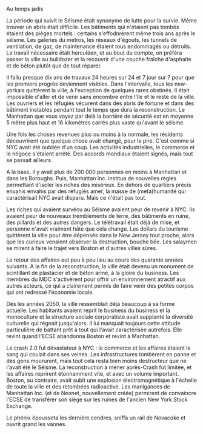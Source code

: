 Au temps jadis

La période qui suivit le Séisme était synonyme de lutte pour la survie. Même trouver un abris était difficile. Les bâtiments qui n'étaient pas tombés étaient des pièges mortels : certains s'effodnrèrent même trois ans après le séisme. Les galeries du métros, les réseaux d'égouts, les tunnels de ventilation, de gaz, de maintenance étaient tous endommagés ou détruits. Le travail nécessaire était herculéen, et au bout du compte, on préféra passer la ville au bulldozer et la recouvrir d'une couche fraîche d'asphalte et de béton plutôt que de tout réparer.

Il fallu presque dix ans de travaux 24 heures sur 24 et 7 jour sur 7 pour que les premiers progrès deviennent visibles. Dans l'intervalle, tous les new-yorkais quittèrent la ville, à l'exception de quelques rares obstinés. Il était impossible d'aller et de venir sans encombre entre l'île et le reste de la ville. Les ouvriers et les réfugiés vécurent dans des abris de fortune et dans des bâtiment instables pendant tout le temps que dura la reconstruction. Le Manhattan que vous voyez par delà la barrière de sécurité est en moyenne 5 mètre plus haut et 16 kilomètres carrés plus vaste qu'avant le séisme.

Une fois les choses revenues plus ou moins à la normale, les résidents découvrirent que quelque chose avait changé, pour le pire. C'est comme si NYC avait été oubliée d'un coup. Les activités industrielles, le commerce et le négoce s'étaient arrêté. Des accords mondiaux étaient signés, mais tout se passait ailleurs. 

A la base, il y avait plus de 200 000 personnes en moins à Manhattan et dans les Boroughs. Puis, Manhattan Inc. institua de nouvelles règles permettant d'isoler les riches des miséreux. En dehors de quartiers précis envahis envahis par des réfugiés amer, la masse de (meta)humanité qui caractérisait NYC avait disparu. Mais ce n'était pas tout.

Les riches qui avaient survécu au Séisme avaient peur de revenir à NYC. Ils avaient peur de nouveaux tremblements de terre, des bâtiments en ruine, des pillards et des autres dangers. Le télétravail était déjà de mise, et personne n'avait vraiment hâte que cela change. Les dollars du tourisme quittèrent la ville pour être dépensés dans le New Jersey tout proche, alors que les curieux venaient observer la destruction, bouche bée. Les salaymen se mirent à faire le trajet vers Boston et d'autres villes sûres.

Le retour des affaires eut peu à peu lieu au cours des quarante années suivants. A la fin de la reconstruction, la ville était devenu un monument de scintillant de plastacier et de béton armé, à la gloire du business. Les membres du MDC s'activèrent pour offrir un environnement atractif aux autres acteurs, ce qui a clairement permis de faire venir des petites corpos qui ont redressé l'économie locale.

Dès les années 2050, la ville ressemblait déjà beaucoup à sa forme actuelle. Les habitants avaient reprit le business du business et la monoculture et la structure sociale corporatiste avait supplanté la diversité culturelle qui régnait jusqu'alors. Il lui manquait toujours cette attitude particulière de battant prêt à tout qui l'avait caractérisée autrefois. Elle revint quand l'ECSE abandonna Boston et revint à Manhattan. 

Le crash 2.0 fut dévastateur à NYC : le commerce et les affaires étaient le sang qui coulait dans ses veines. Les infrastructures tombèrent en panne et des gens moururent, mais tout cela resta bien moins destructeur que ne l'avait été le Séisme. La reconstruction à mener après-Crash fut limitée, et les affaires reprirent étonnamment vite, et avec un volume important. Boston, au contraire, avait subit une explosion électromagnétique à l'échelle de toute la ville et des retombées radioactive. Les manigances de Manhattan Inc. (et de Neonet, nouvellement créée) permirent de convaincre l'ECSE de transférer son siège sur les ruines de l'ancien New York Stock Exchange.

Le phénix épousseta les dernière cendres, sniffa un rail de Novacoke et ouvrit grand les vannes.
